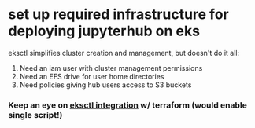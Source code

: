 # set up required infrastructure for deploying jupyterhub on eks

eksctl simplifies cluster creation and management, but doesn't do it all:

1) Need an iam user with cluster management permissions
2) Need an EFS drive for user home directories
3) Need policies giving hub users access to S3 buckets

### Keep an eye on [eksctl integration](https://github.com/weaveworks/eksctl/issues/1094) w/ terraform (would enable single script!)
